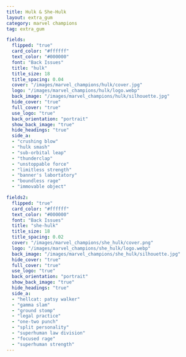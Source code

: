 ```yaml
---
title: Hulk & She-Hulk
layout: extra_gum
category: marvel champions
tag: extra_gum

fields:
  flipped: "true"
  card_color: "#ffffff"
  text_color: "#000000"
  font: "Back Issues"
  title: "hulk"
  title_size: 18
  title_spacing: 0.04
  cover: "/images/marvel_champions/hulk/cover.jpg"
  logo: "/images/marvel_champions/hulk/logo.webp"
  back_image: "/images/marvel_champions/hulk/silhouette.jpg"
  hide_cover: "true"
  full_cover: "true"
  use_logo: "true"
  back_orientation: "portrait"
  show_back_image: "true"
  hide_headings: "true"
  side_a:
  - "crushing blow"
  - "hulk smash"
  - "sub-orbital leap"
  - "thunderclap"
  - "unstoppable force"
  - "limitless strength"
  - "banner's labortatory"
  - "boundless rage"
  - "immovable object"

fields2:
  flipped: "true"
  card_color: "#ffffff"
  text_color: "#000000"
  font: "Back Issues"
  title: "she-hulk"
  title_size: 18
  title_spacing: 0.02
  cover: "/images/marvel_champions/she_hulk/cover.png"
  logo: "/images/marvel_champions/she_hulk/logo.webp"
  back_image: "/images/marvel_champions/she_hulk/silhouette.jpg"
  hide_cover: "true"
  full_cover: "true"
  use_logo: "true"
  back_orientation: "portrait"
  show_back_image: "true"
  hide_headings: "true"
  side_a:
  - "hellcat: patsy walker"
  - "gamma slam"
  - "ground stomp"
  - "legal practice"
  - "one-two punch"
  - "split personality"
  - "superhuman law division"
  - "focused rage"
  - "superhuman strength"
---
```

